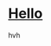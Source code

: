 <html>
  <head>
  </head>
  <body>
    <a href="/about.html"><h1>Hello</h1></a>
    hvh
  </body>
</html>
